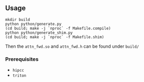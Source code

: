 ## Usage

```
mkdir build
python python/generate.py
(cd build; make -j `nproc` -f Makefile.compile)
python python/generate_shim.py
(cd build; make -j `nproc` -f Makefile.shim)
```

Then the `attn_fwd.so` and `attn_fwd.h` can be found under `build/`

### Prerequisites

* `hipcc`
* `triton`
